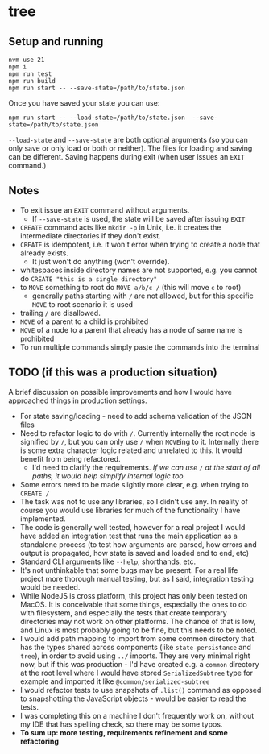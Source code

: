 # tree

## Setup and running

```
nvm use 21
npm i
npm run test
npm run build
npm run start -- --save-state=/path/to/state.json
```
Once you have saved your state you can use:
```
npm run start -- --load-state=/path/to/state.json  --save-state=/path/to/state.json
```

`--load-state` and `--save-state` are both optional arguments (so you can only save or only load or both or neither). The files for loading and saving can be different. Saving happens during exit (when user issues an `EXIT` command.)

## Notes
- To exit issue an `EXIT` command without arguments.
    - If `--save-state` is used, the state will be saved after issuing `EXIT`
- `CREATE` command acts like `mkdir -p` in Unix, i.e. it creates the intermediate directories if they don't exist.
- `CREATE` is idempotent, i.e. it won't error when trying to create a node that already exists. 
    - It just won't do anything (won't override).
- whitespaces inside directory names are not supported, e.g. you cannot do `CREATE "this is a single directory"`
- to `MOVE` something to root do `MOVE a/b/c /` (this will move `c` to root)
    - generally paths starting with `/` are not allowed, but for this specific `MOVE` to root scenario it is used
- trailing `/` are disallowed.
- `MOVE` of a parent to a child is prohibited
- `MOVE` of a node to a parent that already has a node of same name is prohibited
- To run multiple commands simply paste the commands into the terminal


## TODO (if this was a production situation)
A brief discussion on possible improvements and how I would have approached things in production settings.

- For state saving/loading - need to add schema validation of the JSON files
- Need to refactor logic to do with `/`. Currently internally the root node is signified by `/`, but you can only use `/` when `MOVE`ing to it. Internally there is some extra character logic related and unrelated to this. It would benefit from being refactored. 
    - I'd need to clarify the requirements. *If we can use `/` at the start of all paths, it would help simplify internal logic too.*
- Some errors need to be made slightly more clear, e.g. when trying to `CREATE /`
- The task was not to use any libraries, so I didn't use any. In reality of course you would use libraries for much of the functionality I have implemented.
- The code is generally well tested, however for a real project I would have added an integration test that runs the main application as a standalone process (to test how arguments are parsed, how errors and output is propagated, how state is saved and loaded end to end, etc)
- Standard CLI arguments like `--help`, shorthands, etc.
- It's not unthinkable that some bugs may be present. For a real life project more thorough manual testing, but as I said, integration testing would be needed.
- While NodeJS is cross platform, this project has only been tested on MacOS. It is conceivable that some things, especially the ones to do with filesystem, and especially the tests that create temporary directories may not work on other platforms. The chance of that is low, and Linux is most probably going to be fine, but this needs to be noted.
- I would add path mapping to import from some common directory that has the types shared across components (like `state-persistance` and `tree`), in order to avoid using `../` imports. They are very minimal right now, but if this was production - I'd have created e.g. a `common` directory at the root level where I would have stored `SerializedSubtree` type for example and imported it like `@common/serialized-subtree`
- I would refactor tests to use snapshots of `.list()` command as opposed to snapshotting the JavaScript objects - would be easier to read the tests.
- I was completing this on a machine I don't frequently work on, without my IDE that has spelling check, so there may be some typos.
- **To sum up: more testing, requirements refinement and some refactoring**




